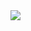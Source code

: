 
<img align="right" src="![visitor badge](https://visitor-badge.laobi.icu/badge?page_id=jwenjian.visitor-badge&left_color=red&right_color=green&left_text=HelloVisitors)">
